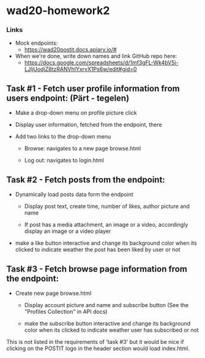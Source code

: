 # wad20-homework2

### Links
- Mock endpoints:
    - https://wad20postit.docs.apiary.io/#
- When we're done, write down names and link GitHub repo here:
    - https://docs.google.com/spreadsheets/d/1mf3gFL-Wk4bV5i-LJljUodjZ8tzRANVhlYxrvX1Ps6w/edit#gid=0

## Task #1 - Fetch user profile information from users endpoint: (Pärt - tegelen)

- Make a drop-down menu on profile picture click

- Display user information, fetched from the endpoint, there

- Add two links to the drop-down menu

    - Browse: navigates to a new page browse.html

    - Log out: navigates to login.html

## Task #2 - Fetch posts from the endpoint:

- Dynamically load posts data form the endpoint

    - Display post text, create time, number of likes, author picture and name

    - If post has a media attachment, an image or a video, accordingly display an image or a video player

- make a like button interactive and change its background color when its clicked to indicate weather the post has been liked by user or not

## Task #3 - Fetch browse page information from the endpoint:

- Create new page browse.html

    - Display account picture and name and subscribe button (See the "Profiles Collection" in API docs)

    - make the subscribe button interactive and change its background color when its clicked to indicate weather user has subscribed or not
    
This is not listed in the requirements of 'task #3' but it would be nice if clicking on the POSTIT logo in the header section would load index.html.
